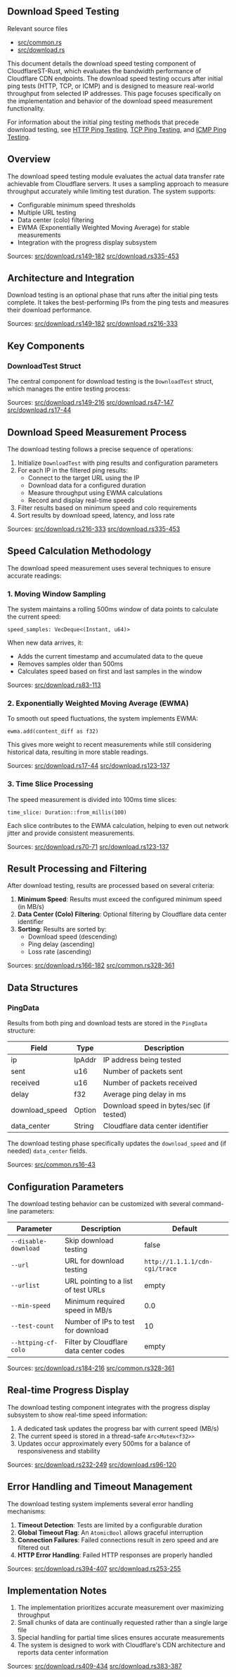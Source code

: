 ## Download Speed Testing

Relevant source files

+   [src/common.rs](https://github.com/GuangYu-yu/CloudflareST-Rust/blob/57de4236/src/common.rs)
+   [src/download.rs](https://github.com/GuangYu-yu/CloudflareST-Rust/blob/57de4236/src/download.rs)

This document details the download speed testing component of CloudflareST-Rust, which evaluates the bandwidth performance of Cloudflare CDN endpoints. The download speed testing occurs after initial ping tests (HTTP, TCP, or ICMP) and is designed to measure real-world throughput from selected IP addresses. This page focuses specifically on the implementation and behavior of the download speed measurement functionality.

For information about the initial ping testing methods that precede download testing, see [HTTP Ping Testing](https://deepwiki.com/GuangYu-yu/CloudflareST-Rust/4.1-http-ping-testing), [TCP Ping Testing](https://deepwiki.com/GuangYu-yu/CloudflareST-Rust/4.2-tcp-ping-testing), and [ICMP Ping Testing](https://deepwiki.com/GuangYu-yu/CloudflareST-Rust/4.3-icmp-ping-testing).

## Overview

The download speed testing module evaluates the actual data transfer rate achievable from Cloudflare servers. It uses a sampling approach to measure throughput accurately while limiting test duration. The system supports:

+   Configurable minimum speed thresholds
+   Multiple URL testing
+   Data center (colo) filtering
+   EWMA (Exponentially Weighted Moving Average) for stable measurements
+   Integration with the progress display subsystem

Sources: [src/download.rs149-182](https://github.com/GuangYu-yu/CloudflareST-Rust/blob/57de4236/src/download.rs#L149-L182) [src/download.rs335-453](https://github.com/GuangYu-yu/CloudflareST-Rust/blob/57de4236/src/download.rs#L335-L453)

## Architecture and Integration

Download testing is an optional phase that runs after the initial ping tests complete. It takes the best-performing IPs from the ping tests and measures their download performance.

Sources: [src/download.rs149-182](https://github.com/GuangYu-yu/CloudflareST-Rust/blob/57de4236/src/download.rs#L149-L182) [src/download.rs216-333](https://github.com/GuangYu-yu/CloudflareST-Rust/blob/57de4236/src/download.rs#L216-L333)

## Key Components

### DownloadTest Struct

The central component for download testing is the `DownloadTest` struct, which manages the entire testing process:

Sources: [src/download.rs149-216](https://github.com/GuangYu-yu/CloudflareST-Rust/blob/57de4236/src/download.rs#L149-L216) [src/download.rs47-147](https://github.com/GuangYu-yu/CloudflareST-Rust/blob/57de4236/src/download.rs#L47-L147) [src/download.rs17-44](https://github.com/GuangYu-yu/CloudflareST-Rust/blob/57de4236/src/download.rs#L17-L44)

## Download Speed Measurement Process

The download testing follows a precise sequence of operations:

1.  Initialize `DownloadTest` with ping results and configuration parameters
2.  For each IP in the filtered ping results:
    +   Connect to the target URL using the IP
    +   Download data for a configured duration
    +   Measure throughput using EWMA calculations
    +   Record and display real-time speeds
3.  Filter results based on minimum speed and colo requirements
4.  Sort results by download speed, latency, and loss rate

Sources: [src/download.rs216-333](https://github.com/GuangYu-yu/CloudflareST-Rust/blob/57de4236/src/download.rs#L216-L333) [src/download.rs335-453](https://github.com/GuangYu-yu/CloudflareST-Rust/blob/57de4236/src/download.rs#L335-L453)

## Speed Calculation Methodology

The download speed measurement uses several techniques to ensure accurate readings:

### 1\. Moving Window Sampling

The system maintains a rolling 500ms window of data points to calculate the current speed:

```text
speed_samples: VecDeque<(Instant, u64)>
```

When new data arrives, it:

+   Adds the current timestamp and accumulated data to the queue
+   Removes samples older than 500ms
+   Calculates speed based on first and last samples in the window

Sources: [src/download.rs83-113](https://github.com/GuangYu-yu/CloudflareST-Rust/blob/57de4236/src/download.rs#L83-L113)

### 2\. Exponentially Weighted Moving Average (EWMA)

To smooth out speed fluctuations, the system implements EWMA:

```text
ewma.add(content_diff as f32)
```

This gives more weight to recent measurements while still considering historical data, resulting in more stable readings.

Sources: [src/download.rs17-44](https://github.com/GuangYu-yu/CloudflareST-Rust/blob/57de4236/src/download.rs#L17-L44) [src/download.rs123-137](https://github.com/GuangYu-yu/CloudflareST-Rust/blob/57de4236/src/download.rs#L123-L137)

### 3\. Time Slice Processing

The speed measurement is divided into 100ms time slices:

```text
time_slice: Duration::from_millis(100)
```

Each slice contributes to the EWMA calculation, helping to even out network jitter and provide consistent measurements.

Sources: [src/download.rs70-71](https://github.com/GuangYu-yu/CloudflareST-Rust/blob/57de4236/src/download.rs#L70-L71) [src/download.rs123-137](https://github.com/GuangYu-yu/CloudflareST-Rust/blob/57de4236/src/download.rs#L123-L137)

## Result Processing and Filtering

After download testing, results are processed based on several criteria:

1.  **Minimum Speed**: Results must exceed the configured minimum speed (in MB/s)
2.  **Data Center (Colo) Filtering**: Optional filtering by Cloudflare data center identifier
3.  **Sorting**: Results are sorted by:
    +   Download speed (descending)
    +   Ping delay (ascending)
    +   Loss rate (ascending)

Sources: [src/download.rs166-182](https://github.com/GuangYu-yu/CloudflareST-Rust/blob/57de4236/src/download.rs#L166-L182) [src/common.rs328-361](https://github.com/GuangYu-yu/CloudflareST-Rust/blob/57de4236/src/common.rs#L328-L361)

## Data Structures

### PingData

Results from both ping and download tests are stored in the `PingData` structure:

| Field | Type | Description |
| --- | --- | --- |
| ip | IpAddr | IP address being tested |
| sent | u16 | Number of packets sent |
| received | u16 | Number of packets received |
| delay | f32 | Average ping delay in ms |
| download\_speed | Option | Download speed in bytes/sec (if tested) |
| data\_center | String | Cloudflare data center identifier |

The download testing phase specifically updates the `download_speed` and (if needed) `data_center` fields.

Sources: [src/common.rs16-43](https://github.com/GuangYu-yu/CloudflareST-Rust/blob/57de4236/src/common.rs#L16-L43)

## Configuration Parameters

The download testing behavior can be customized with several command-line parameters:

| Parameter | Description | Default |
| --- | --- | --- |
| `--disable-download` | Skip download testing | false |
| `--url` | URL for download testing | `http://1.1.1.1/cdn-cgi/trace` |
| `--urlist` | URL pointing to a list of test URLs | empty |
| `--min-speed` | Minimum required speed in MB/s | 0.0 |
| `--test-count` | Number of IPs to test for download | 10 |
| `--httping-cf-colo` | Filter by Cloudflare data center codes | empty |

Sources: [src/download.rs184-216](https://github.com/GuangYu-yu/CloudflareST-Rust/blob/57de4236/src/download.rs#L184-L216) [src/common.rs328-361](https://github.com/GuangYu-yu/CloudflareST-Rust/blob/57de4236/src/common.rs#L328-L361)

## Real-time Progress Display

The download testing component integrates with the progress display subsystem to show real-time speed information:

1.  A dedicated task updates the progress bar with current speed (MB/s)
2.  The current speed is stored in a thread-safe `Arc<Mutex<f32>>`
3.  Updates occur approximately every 500ms for a balance of responsiveness and stability

Sources: [src/download.rs232-249](https://github.com/GuangYu-yu/CloudflareST-Rust/blob/57de4236/src/download.rs#L232-L249) [src/download.rs96-120](https://github.com/GuangYu-yu/CloudflareST-Rust/blob/57de4236/src/download.rs#L96-L120)

## Error Handling and Timeout Management

The download testing system implements several error handling mechanisms:

1.  **Timeout Detection**: Tests are limited by a configurable duration
2.  **Global Timeout Flag**: An `AtomicBool` allows graceful interruption
3.  **Connection Failures**: Failed connections result in zero speed and are filtered out
4.  **HTTP Error Handling**: Failed HTTP responses are properly handled

Sources: [src/download.rs394-407](https://github.com/GuangYu-yu/CloudflareST-Rust/blob/57de4236/src/download.rs#L394-L407) [src/download.rs253-255](https://github.com/GuangYu-yu/CloudflareST-Rust/blob/57de4236/src/download.rs#L253-L255)

## Implementation Notes

1.  The implementation prioritizes accurate measurement over maximizing throughput
2.  Small chunks of data are continually requested rather than a single large file
3.  Special handling for partial time slices ensures accurate measurements
4.  The system is designed to work with Cloudflare's CDN architecture and reports data center information

Sources: [src/download.rs409-434](https://github.com/GuangYu-yu/CloudflareST-Rust/blob/57de4236/src/download.rs#L409-L434) [src/download.rs383-387](https://github.com/GuangYu-yu/CloudflareST-Rust/blob/57de4236/src/download.rs#L383-L387)